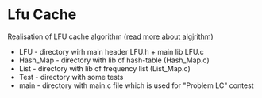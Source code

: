 # Lfu Cache
Realisation of LFU cache algorithm ([read more about algjrithm](http://dhruvbird.com/lfu.pdf))
* LFU - directory wirh main header LFU.h + main lib LFU.c
* Hash_Map - directory with lib of hash-table (Hash_Map.c)
* List - directory with lib of frequency list (List_Map.c)
* Test - directory with some tests
* main - directory with main.c file which is used for "Problem LC" contest
